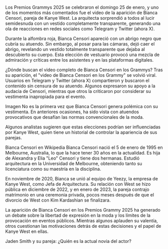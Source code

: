 Los Premios Grammys 2025 se celebraron el domingo 25 de enero, y uno de los momentos más comentados fue el video de la aparición de Bianca Censori, pareja de Kanye West. La arquitecta sorprendió a todos al lucir semidesnuda con un vestido completamente transparente, generando una ola de reacciones en redes sociales como Telegram y Twitter (ahora X).

Durante la alfombra roja, Bianca Censori apareció con un abrigo negro que cubría su atuendo. Sin embargo, al posar para las cámaras, dejó caer el abrigo, revelando un vestido totalmente transparente que dejaba al descubierto su cuerpo. Esta elección de vestuario provocó una mezcla de admiración y críticas entre los asistentes y en las plataformas digitales.


¿Dónde buscan el video completo de Bianca Censori en los Grammys?
Tras su aparición, el "video de Bianca Censori en los Grammy" se volvió viral. Usuarios en Telegram y Twitter (ahora X) compartieron y buscaron el contenido sin censura de su atuendo. Algunos expresaron su apoyo a la audacia de Censori, mientras que otros la criticaron por considerar su vestimenta inapropiada para el evento.


Imagen
No es la primera vez que Bianca Censori genera polémica con su vestimenta. En anteriores ocasiones, ha sido vista con atuendos provocativos que desafían las normas convencionales de la moda.

Algunos analistas sugieren que estas elecciones podrían ser influenciadas por Kanye West, quien tiene un historial de controlar la apariencia de sus parejas.


Bianca Censori en Wikipedia
Bianca Censori nació el 5 de enero de 1995 en Melbourne, Australia, lo que la hace tener 30 años en la actualidad. Es hija de Alexandra y Elia "Leo" Censori y tiene dos hermanas. Estudió arquitectura en la Universidad de Melbourne, obteniendo tanto su licenciatura como su maestría en la disciplina.

En noviembre de 2020, Bianca se unió al equipo de Yeezy, la empresa de Kanye West, como Jefa de Arquitectura. Su relación con West se hizo pública en diciembre de 2022, y en enero de 2023, la pareja contrajo matrimonio en una ceremonia privada, pocos meses después de que el divorcio de West con Kim Kardashian se finalizara.

La aparición de Bianca Censori en los Premios Grammy 2025 ha generado un debate sobre la libertad de expresión en la moda y los límites de la provocación en eventos públicos. Mientras algunos aplauden su valentía, otros cuestionan las motivaciones detrás de estas decisiones y el papel de Kanye West en ellas.

Jaden Smith y su pareja: ¿Quién es la actual novia del actor?
